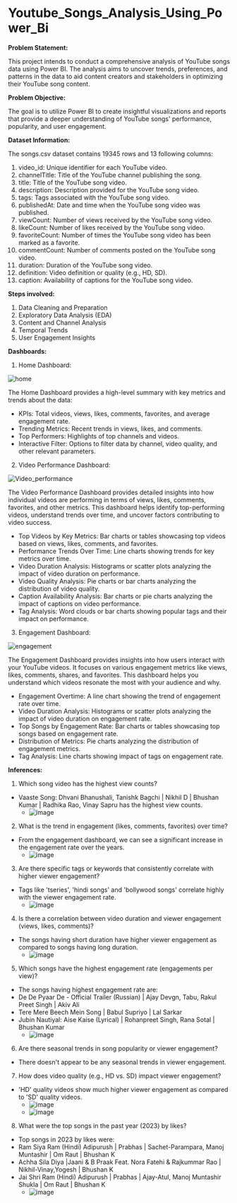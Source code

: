 # Youtube_Songs_Analysis_Using_Power_Bi

**Problem Statement:**

This project intends to conduct a comprehensive analysis of YouTube songs data using Power BI. The analysis aims to uncover trends, preferences, and patterns in the data to aid content creators and stakeholders in optimizing their YouTube song content.

**Problem Objective:**

The goal is to utilize Power BI to create insightful visualizations and reports that provide a deeper understanding of YouTube songs' performance, popularity, and user engagement.

**Dataset Information:**

The songs.csv dataset contains 19345 rows and 13 following columns:

1. video_id: Unique identifier for each YouTube video.
2. channelTitle: Title of the YouTube channel publishing the song.
3. title: Title of the YouTube song video.
4. description: Description provided for the YouTube song video.
5. tags: Tags associated with the YouTube song video.
6. publishedAt: Date and time when the YouTube song video was published.
7. viewCount: Number of views received by the YouTube song video.
8. likeCount: Number of likes received by the YouTube song video.
9. favoriteCount: Number of times the YouTube song video has been marked as a favorite.
10. commentCount: Number of comments posted on the YouTube song video.
11. duration: Duration of the YouTube song video.
12. definition: Video definition or quality (e.g., HD, SD).
13. caption: Availability of captions for the YouTube song video.

**Steps involved:**

1. Data Cleaning and Preparation
2. Exploratory Data Analysis (EDA)
3. Content and Channel Analysis
4. Temporal Trends
5. User Engagement Insights

**Dashboards:**

1. Home Dashboard:
   
![home](https://github.com/shreyalangar/Youtube_Songs_Analysis_Using_Power_Bi/assets/73985138/82d298bf-adfb-45e0-8be2-25a7a252e5ab)

The Home Dashboard provides a high-level summary with key metrics and trends about the data:

- KPIs: Total videos, views, likes, comments, favorites, and average engagement rate.
- Trending Metrics: Recent trends in views, likes, and comments.
- Top Performers: Highlights of top channels and videos.
- Interactive Filter: Options to filter data by channel, video quality, and other relevant parameters.

2. Video Performance Dashboard:

![Video_performance](https://github.com/shreyalangar/Youtube_Songs_Analysis_Using_Power_Bi/assets/73985138/1a05f0fd-e81a-48c6-a312-d5d8dcd90b74)

The Video Performance Dashboard provides detailed insights into how individual videos are performing in terms of views, likes, comments, favorites, and other metrics. This dashboard helps identify top-performing videos, understand trends over time, and uncover factors contributing to video success.

- Top Videos by Key Metrics: Bar charts or tables showcasing top videos based on views, likes, comments, and favorites.
- Performance Trends Over Time: Line charts showing trends for key metrics over time.
- Video Duration Analysis: Histograms or scatter plots analyzing the impact of video duration on performance.
- Video Quality Analysis: Pie charts or bar charts analyzing the distribution of video quality.
- Caption Availability Analysis: Bar charts or pie charts analyzing the impact of captions on video performance.
- Tag Analysis: Word clouds or bar charts showing popular tags and their impact on performance.

3. Engagement Dashboard:

![engagement](https://github.com/shreyalangar/Youtube_Songs_Analysis_Using_Power_Bi/assets/73985138/7a9ca7fa-84f2-45e4-ad46-216ba32a9db1)

The Engagement Dashboard provides insights into how users interact with your YouTube videos. It focuses on various engagement metrics like views, likes, comments, shares, and favorites. This dashboard helps you understand which videos resonate the most with your audience and why.

- Engagement Overtime: A line chart showing the trend of engagement rate over time. 
- Video Duration Analysis: Histograms or scatter plots analyzing the impact of video duration on engagement rate.
- Top Songs by Engagement Rate: Bar charts or tables showcasing top songs based on engagement rate.
- Distribution of Metrics: Pie charts analyzing the distribution of engagement metrics.
- Tag Analysis: Line charts showing impact of tags on engagement rate.

**Inferences:**

1. Which song video has the highest view counts?
- Vaaste Song: Dhvani Bhanushali, Tanishk Bagchi | Nikhil D | Bhushan Kumar | Radhika Rao, Vinay Sapru has the highest view counts.
  - ![image](https://github.com/shreyalangar/Youtube_Songs_Analysis_Using_Power_Bi/assets/73985138/022b89c7-b752-4e4e-a6dd-917dc6df1706)

2. What is the trend in engagement (likes, comments, favorites) over time?
- From the engagement dashboard, we can see a significant increase in the engagement rate over the years.
  - ![image](https://github.com/shreyalangar/Youtube_Songs_Analysis_Using_Power_Bi/assets/73985138/459ed2f7-c5df-48d9-a559-ab5b1416bf7b)

3. Are there specific tags or keywords that consistently correlate with higher viewer engagement?
- Tags like 'tseries', 'hindi songs' and 'bollywood songs' correlate highly with the viewer engagement rate.
  - ![image](https://github.com/shreyalangar/Youtube_Songs_Analysis_Using_Power_Bi/assets/73985138/bd073df3-ab7b-4891-ba52-5d5ab05c2bad)

4. Is there a correlation between video duration and viewer engagement (views, likes, comments)?
- The songs having short duration have higher viewer engagement as compared to songs having long duration.
  - ![image](https://github.com/shreyalangar/Youtube_Songs_Analysis_Using_Power_Bi/assets/73985138/21423a18-3609-4285-954e-38b89fe73949)

5. Which songs have the highest engagement rate (engagements per view)?
- The songs having highest engagement rate are: 
- De De Pyaar De - Official Trailer (Russian) | Ajay Devgn, Tabu, Rakul Preet Singh | Akiv Ali
- Tere Mere Beech Mein Song | Babul Supriyo | Lal Sarkar
- Jubin Nautiyal: Aise Kaise (Lyrical) | Rohanpreet Singh, Rana Sotal | Bhushan Kumar
  - ![image](https://github.com/shreyalangar/Youtube_Songs_Analysis_Using_Power_Bi/assets/73985138/7d15c33d-6644-4b24-bb63-0ff33720aac0)

6. Are there seasonal trends in song popularity or viewer engagement?
- There doesn't appear to be any seasonal trends in viewer engagement.

7. How does video quality (e.g., HD vs. SD) impact viewer engagement?
- 'HD' quality videos show much higher viewer engagement as compared to 'SD' quality videos.
  - ![image](https://github.com/shreyalangar/Youtube_Songs_Analysis_Using_Power_Bi/assets/73985138/51693624-e3fa-4981-871a-85792fa9ab98)
  - ![image](https://github.com/shreyalangar/Youtube_Songs_Analysis_Using_Power_Bi/assets/73985138/f6d5aa4d-54aa-4516-8c19-f3b918f16e2a)

8. What were the top songs in the past year (2023) by likes?
- Top songs in 2023 by likes were:
- Ram Siya Ram (Hindi) Adipurush | Prabhas | Sachet-Parampara, Manoj Muntashir | Om Raut | Bhushan K
- Achha Sila Diya |Jaani & B Praak Feat. Nora Fatehi & Rajkummar Rao | Nikhil-Vinay,Yogesh | Bhushan K
- Jai Shri Ram (Hindi) Adipurush | Prabhas | Ajay-Atul, Manoj Muntashir Shukla | Om Raut | Bhushan K
  - ![image](https://github.com/shreyalangar/Youtube_Songs_Analysis_Using_Power_Bi/assets/73985138/e0ea46e2-c089-4636-98c3-2fb8817d24fd)




